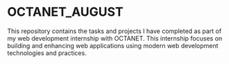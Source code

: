 # OCTANET_AUGUST
This repository contains the tasks and projects I have completed as part of my web development internship with OCTANET. This internship focuses on building and enhancing web applications using modern web development technologies and practices.
